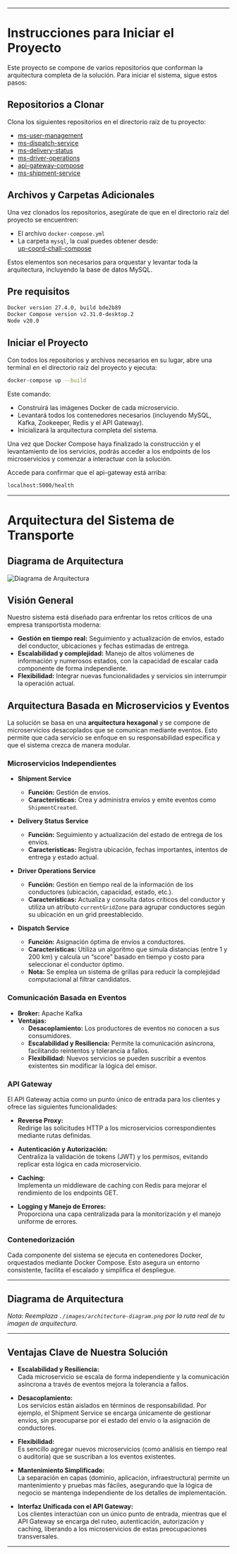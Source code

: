 
---

# Instrucciones para Iniciar el Proyecto

Este proyecto se compone de varios repositorios que conforman la arquitectura completa de la solución. Para iniciar el sistema, sigue estos pasos:

## Repositorios a Clonar

Clona los siguientes repositorios en el directorio raíz de tu proyecto:

- [ms-user-management](https://github.com/jadodev/ms-user-management-service)
- [ms-dispatch-service](https://github.com/jadodev/ms-dispatch-service)
- [ms-delivery-status](https://github.com/jadodev/ms-delivery-status)
- [ms-driver-operations](https://github.com/jadodev/ms-driver-operations)
- [api-gateway-compose](https://github.com/jadodev/api-gateway-compose)
- [ms-shipment-service](https://github.com/jadodev/ms-shipment-service)

## Archivos y Carpetas Adicionales

Una vez clonados los repositorios, asegúrate de que en el directorio raíz del proyecto se encuentren:

- El archivo `docker-compose.yml`
- La carpeta `mysql`, la cual puedes obtener desde:  
  [up-coord-chall-compose](https://github.com/jadodev/up-coord-chall-compose)

Estos elementos son necesarios para orquestar y levantar toda la arquitectura, incluyendo la base de datos MySQL.

## Pre requisitos
```bash
Docker version 27.4.0, build bde2b89
Docker Compose version v2.31.0-desktop.2
Node v20.0
```
## Iniciar el Proyecto

Con todos los repositorios y archivos necesarios en su lugar, abre una terminal en el directorio raíz del proyecto y ejecuta:

```bash
docker-compose up --build
```

Este comando:
- Construirá las imágenes Docker de cada microservicio.
- Levantará todos los contenedores necesarios (incluyendo MySQL, Kafka, Zookeeper, Redis y el API Gateway).
- Inicializará la arquitectura completa del sistema.

Una vez que Docker Compose haya finalizado la construcción y el levantamiento de los servicios, podrás acceder a los endpoints de los microservicios y comenzar a interactuar con la solución.

Accede para confirmar que el api-gateway está arriba:
 ```bash
localhost:5000/health
``` 

---

# Arquitectura del Sistema de Transporte

## Diagrama de Arquitectura

![Diagrama de Arquitectura](./architecture-diagram.svg)

## Visión General

Nuestro sistema está diseñado para enfrentar los retos críticos de una empresa transportista moderna:  
- **Gestión en tiempo real:** Seguimiento y actualización de envíos, estado del conductor, ubicaciones y fechas estimadas de entrega.  
- **Escalabilidad y complejidad:** Manejo de altos volúmenes de información y numerosos estados, con la capacidad de escalar cada componente de forma independiente.  
- **Flexibilidad:** Integrar nuevas funcionalidades y servicios sin interrumpir la operación actual.

## Arquitectura Basada en Microservicios y Eventos

La solución se basa en una **arquitectura hexagonal** y se compone de microservicios desacoplados que se comunican mediante eventos. Esto permite que cada servicio se enfoque en su responsabilidad específica y que el sistema crezca de manera modular.

### Microservicios Independientes

- **Shipment Service**  
  - **Función:** Gestión de envíos.  
  - **Características:** Crea y administra envíos y emite eventos como `ShipmentCreated`.

- **Delivery Status Service**  
  - **Función:** Seguimiento y actualización del estado de entrega de los envíos.  
  - **Características:** Registra ubicación, fechas importantes, intentos de entrega y estado actual.

- **Driver Operations Service**  
  - **Función:** Gestión en tiempo real de la información de los conductores (ubicación, capacidad, estado, etc.).  
  - **Características:** Actualiza y consulta datos críticos del conductor y utiliza un atributo `currentGridZone` para agrupar conductores según su ubicación en un grid preestablecido.

- **Dispatch Service**  
  - **Función:** Asignación óptima de envíos a conductores.  
  - **Características:** Utiliza un algoritmo que simula distancias (entre 1 y 200 km) y calcula un “score” basado en tiempo y costo para seleccionar el conductor óptimo.  
  - **Nota:** Se emplea un sistema de grillas para reducir la complejidad computacional al filtrar candidatos.

### Comunicación Basada en Eventos

- **Broker:** Apache Kafka  
- **Ventajas:**  
  - **Desacoplamiento:** Los productores de eventos no conocen a sus consumidores.  
  - **Escalabilidad y Resiliencia:** Permite la comunicación asíncrona, facilitando reintentos y tolerancia a fallos.  
  - **Flexibilidad:** Nuevos servicios se pueden suscribir a eventos existentes sin modificar la lógica del emisor.

### API Gateway

El API Gateway actúa como un punto único de entrada para los clientes y ofrece las siguientes funcionalidades:

- **Reverse Proxy:**  
  Redirige las solicitudes HTTP a los microservicios correspondientes mediante rutas definidas.

- **Autenticación y Autorización:**  
  Centraliza la validación de tokens (JWT) y los permisos, evitando replicar esta lógica en cada microservicio.

- **Caching:**  
  Implementa un middleware de caching con Redis para mejorar el rendimiento de los endpoints GET.

- **Logging y Manejo de Errores:**  
  Proporciona una capa centralizada para la monitorización y el manejo uniforme de errores.

### Contenedorización

Cada componente del sistema se ejecuta en contenedores Docker, orquestados mediante Docker Compose. Esto asegura un entorno consistente, facilita el escalado y simplifica el despliegue.

---

## Diagrama de Arquitectura

*Nota: Reemplaza `./images/architecture-diagram.png` por la ruta real de tu imagen de arquitectura.*

---

## Ventajas Clave de Nuestra Solución

- **Escalabilidad y Resiliencia:**  
  Cada microservicio se escala de forma independiente y la comunicación asíncrona a través de eventos mejora la tolerancia a fallos.

- **Desacoplamiento:**  
  Los servicios están aislados en términos de responsabilidad. Por ejemplo, el Shipment Service se encarga únicamente de gestionar envíos, sin preocuparse por el estado del envío o la asignación de conductores.

- **Flexibilidad:**  
  Es sencillo agregar nuevos microservicios (como análisis en tiempo real o auditoría) que se suscriban a los eventos existentes.

- **Mantenimiento Simplificado:**  
  La separación en capas (dominio, aplicación, infraestructura) permite un mantenimiento y pruebas más fáciles, asegurando que la lógica de negocio se mantenga independiente de los detalles de implementación.

- **Interfaz Unificada con el API Gateway:**  
  Los clientes interactúan con un único punto de entrada, mientras que el API Gateway se encarga del ruteo, autenticación, autorización y caching, liberando a los microservicios de estas preocupaciones transversales.

---


